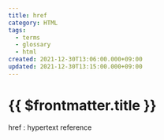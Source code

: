 ```yaml
---
title: href
category: HTML
tags:
  - terms
  - glossary
  - html
created: 2021-12-30T13:06:00.000+09:00
updated: 2021-12-30T13:15:00.000+09:00
---
```


# {{ $frontmatter.title }}

href : hypertext reference
